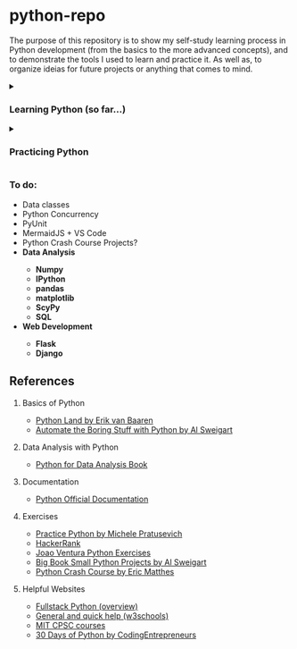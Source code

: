 
<h1> python-repo </h1>
<p>
    The purpose of this repository is to show my self-study learning process in Python development (from the basics to the more advanced concepts), and to demonstrate the tools I used to learn and practice it. As well as, to organize ideias for future projects or anything that comes to mind.
</p>

<details><summary><h3> Learning Python (so far...)</h3></summary>
    <p>
    <details><summary><h4> basics </h4></summary>
        <ul>
            <li> installing Python3 </li>
            <li> setting up an IDE (Visual Studio Code) </li>
            <li> print() function
                <ul>
                    <li> f-string format </li>
                </ul>
            </li>
            <li> range() function </li>
            <li> basic datatypes (int, float, string, bool)
                <ul>
                    <li>string methods</li>
                </ul>
            </li>
            <li> conditionals (if, else, elif) </li>
            <li> loops (while, for)
                <ul>
                    <li> break, continue statements </li>
                    <li> nested loops </li>
                </ul>
            </li>    
            <li> function basics </li>
        <ul>
    </details>
    <details><summary><h4> data_types </h4></summary>
        <ul>
            <li> lists </li>
            <li> dictionary </li>
            <li> sets </li>
            <li> tuples </li>
            <li> comprehensions </li>
        </ul>
    </details>
    <details><summary><h4> iterator </h4></summary>
        <ul>
            <li> how it works in Python </li>
            <li> iterator vs iterable </li>
            <li> built-in iterators </li>
            <li> making your own iterator with __iter__method and __next__method </li>
            <li> range_func
                <ul>
                    <li> how it works? </li>
                    <li> practical uses </li>
                <ul>
            </li>
        </ul>
    </details>
    <details><summary><h4> function_adv </h4></summary>
        <ul>
            <li> advanced concepts 
                <ul>
                    <li> forced keyword arguments </li>
                    <li> wrapper function </li>
                    <li> lambda functions </li>
                </ul>
            </li>
        </ul>
    </details>
    <details><summary><h4> objects </h4></summary>
        <ul>
            <li> basics 
                <ul>
                    <li> "self" </li>
                    <li> constructors </li>
                    <li> methods </li>
                    <li> creating instances, invoking a class </li>
                </ul>
            </li>
            <li> inheritance
                <ul> 
                    <li> overriding (methods, constructors) </li>
                </ul>
            </li>
        </ul>
    </details>
    <details><summary><h4> modules </h4></summary>
        <ul>
            <li> importing lib, modules </li> 
            <li> package </li> 
        </ul>
    </details>
    <details><summary><h4> OS_interacion </h4></summary>
        <ul>
            <li> w/r files </li> 
            <li> move, delete, create, rename files </li> 
            <li> file permissions, users and groups, file types </li> 
        </ul>
    </details>
    <details><summary><h4> data_processing </h4></summary>
        <ul>
            <li> JSON </li>
            <li> YAML </li>
            <li> requests lib </li>
            <li> BeautifulSoup lib </li>
        </ul>
    </details>
    <details><summary><h4> plotting </h4></summary>
        <ul>
            <li> bokeh lib </li>
        </ul>
    </details>
    <details><summary><h4> exceptions </h4></summary>
        <ul>
            <li> try, except, else, finally </li>
            <li> raising/throwing exceptions </li>
        </ul>
    </details>
    <details><summary><h4> docstring </h4></summary>
        <ul>
            <li> what are docstrings? </li>
            <li> how to create and use it? </li>
        </ul>
    </details>
    <details><summary><h4> venv_packages </h4></summary>
        <ul>
            <li> venv, Pipenv </li>
            <li> pip  </li>
        </ul>
    </details>
    </p>   
</details>    

<details><summary><h3>Practicing Python </h3></summary>
    <details><summary><h4> PracticePythonDotOrg </h4></summary>
        <ul>
            <li> All exercises done (39 exercises) 
                <ul>
                    <li> Covers all basic functionalities (with increasing difficulty)  </li>
                </ul>
            </li>
        </ul>
    </details>  
</details>

<h3> To do: </h3>
<ul>
    <li> Data classes </li>
    <li> Python Concurrency </li>
    <li> PyUnit </li>
    <li> MermaidJS + VS Code </li>
    <li> Python Crash Course Projects? </li>
    <li><b> Data Analysis
        <ul>
            <li> Numpy </li>
            <li> IPython </li>
            <li> pandas </li>
            <li> matplotlib </li>
            <li> ScyPy </li>
            <li> SQL </li>
        </ul> 
    </b></li>
    <li><b> Web Development
        <ul>
            <li> Flask </li>
            <li> Django </li>
        </ul> 
    </b></li>
</ul>

<h2> References </h2>

1. Basics of Python
    - [Python Land by Erik van Baaren](https://python.land)
    - [Automate the Boring Stuff with Python by Al Sweigart](https://automatetheboringstuff.com/)

2. Data Analysis with Python
    - [Python for Data Analysis Book](https://www.cin.ufpe.br/~embat/Python%20for%20Data%20Analysis.pdf)

3. Documentation
    - [Python Official Documentation](https://docs.python.org/3/tutorial/index.html)

4. Exercises
    - [Practice Python by Michele Pratusevich](https://www.practicepython.org/)
    - [HackerRank](https://www.hackerrank.com/domains/python)
    - [Joao Ventura Python Exercises](https://joaoventura.net/static/files/python_exercises_book.pdf)
    - [Big Book Small Python Projects by Al Sweigart](https://edu.anarcho-copy.org/Programming%20Languages/Python/BigBookSmallPythonProjects.pdf)
    - [Python Crash Course by Eric Matthes](http://bedford-computing.co.uk/learning/wp-content/uploads/2015/10/No.Starch.Python.Oct_.2015.ISBN_.1593276036.pdf)

5. Helpful Websites
    - [Fullstack Python (overview)](https://www.fullstackpython.com/table-of-contents.html)
    - [General and quick help (w3schools)](https://www.w3schools.com/python/)
    - [MIT CPSC courses](https://ocw.mit.edu/search/?l=Undergraduate&s=department_course_numbers.sort_coursenum&t=Computer%20Science)
    - [30 Days of Python by CodingEntrepreneurs](https://www.youtube.com/playlist?list=PLEsfXFp6DpzQjDBvhNy5YbaBx9j-ZsUe6 )
        



